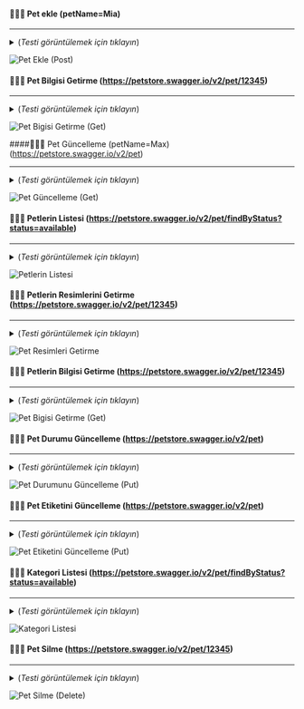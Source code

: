  #### 👨🏻‍💻 Pet ekle (petName=Mia) 
 ***
<details>
  <summary>(<i>Testi görüntülemek için tıklayın</i>)</summary>
 
   ```javascript
pm.test("Gövde eşleme dizesi", function () {
    pm.expect(pm.response.text()).to.include("Mia");
});

pm.test("Yanıt durum kodu 200'dür", function () {
  pm.response.to.have.status(200);
});

pm.test("Kimlik alanının negatif olmayan bir tam sayı olduğunu doğrulayın", function () {
  const responseData = pm.response.json();
  
  pm.expect(responseData).to.be.an('object');
  pm.expect(responseData.id).to.be.a('number').and.to.satisfy((id) => id >= 0, "id should be a non-negative integer");
});

pm.test("Ad alanının boş olmayan bir dize olduğunu doğrulayın", function () {
    const responseData = pm.response.json();
    
    pm.expect(responseData).to.be.an('object');
    pm.expect(responseData.name).to.be.a('string').and.to.have.lengthOf.at.least(1, "Value should not be empty");
});

pm.test("photoUrls dizisinin ve en az bir öğenin varlığını doğrulayın", function () {
    const responseData = pm.response.json();
    
    pm.expect(responseData).to.be.an('object');
    pm.expect(responseData.photoUrls).to.exist.and.to.be.an('array').and.to.have.lengthOf.at.least(1);
});
```
</details>

![Pet Ekle (Post)](https://github.com/akcankaan/Postman-API-Test-Petstore-swagger.io/assets/63432799/d94028d8-eeb0-463a-b676-ab3d80424819)

#### 👨🏻‍💻 Pet Bilgisi Getirme (https://petstore.swagger.io/v2/pet/12345)
***
<details>
  <summary>(<i>Testi görüntülemek için tıklayın</i>)</summary>

```javascript
pm.test("Durum kodu 200 tamam", function () {
    pm.response.to.have.status(200);
});

pm.test("Yanıt evcil hayvan ayrıntılarını içeriyor", function () {
    const jsonData = pm.response.json();
    pm.expect(jsonData).to.have.property("id");
    pm.expect(jsonData).to.have.property("name");
    pm.expect(jsonData).to.have.property("tags");
    pm.expect(jsonData).to.have.property("status");
});
```
</details>

![Pet Bigisi Getirme (Get)](https://github.com/akcankaan/Postman-API-Test-Petstore-swagger.io/assets/63432799/e42de68e-549c-4229-bbd1-6d896b8453f9)

####👨🏻‍💻 Pet Güncelleme (petName=Max) (https://petstore.swagger.io/v2/pet)
***
<details>
  <summary>(<i>Testi görüntülemek için tıklayın</i>)</summary>

```javascript
pm.test("Durum kodu 200", function () {
    pm.response.to.have.status(200);
});

pm.test("Yanıtta bir id özelliği var", function () {
    pm.expect(pm.response.json()).to.have.property('id');
});

pm.test("Yanıtın, kimliği ve adı olan bir kategori özelliği var", function () {
    pm.expect(pm.response.json()).to.have.nested.property('category.id');
    pm.expect(pm.response.json()).to.have.nested.property('category.name');
});

pm.test("Yanıtın bir name özelliği var", function () {
    pm.expect(pm.response.json()).to.have.property('name');
});

pm.test("Yanıtta bir photoUrls özelliği var", function () {
    pm.expect(pm.response.json()).to.have.property('photoUrls');
});

pm.test("Yanıtta, kimliği ve adı olan bir etiket özelliği var", function () {
    pm.expect(pm.response.json()).to.have.nested.property('tags[0].id');
    pm.expect(pm.response.json()).to.have.nested.property('tags[0].name');
});

pm.test("Yanıtta durum özelliği var", function () {
    pm.expect(pm.response.json()).to.have.property('status');
});
```
</details>

![Pet Güncelleme (Get)](https://github.com/akcankaan/Postman-API-Test-Petstore-swagger.io/assets/63432799/778b9ff6-a661-4274-91d2-2a7030d25bda)

#### 👨🏻‍💻 Petlerin Listesi (https://petstore.swagger.io/v2/pet/findByStatus?status=available)
***
<details>
  <summary>(<i>Testi görüntülemek için tıklayın</i>)</summary>

```javascript
pm.test("Evcil hayvanların listelendiğini doğrula", function () {
    pm.expect(pm.response.code).to.equal(200);

    const responseData = pm.response.json();

    pm.expect(responseData.length).to.be.above(0);

    for (let i = 0; i < responseData.length; i++) {
        pm.expect(responseData[i].id).to.exist;
        pm.expect(responseData[i].name).to.be.a('string');
        pm.expect(responseData[i].status).to.be.oneOf(['available', 'pending', 'sold']);
    }
});
```
</details>

![Petlerin Listesi](https://github.com/akcankaan/Postman-API-Test-Petstore-swagger.io/assets/63432799/8ada1501-2ee0-4e8f-98d9-fd6f3d0669f0)

#### 👨🏻‍💻 Petlerin Resimlerini Getirme (https://petstore.swagger.io/v2/pet/12345)
***
<details>
 <summary>(<i>Testi görüntülemek için tıklayın</i>)</summary>
 
 ```javascript
  pm.test("Pet Resimlerini Getirme Testi", function () {
      pm.expect(pm.response.text()).to.include("Pet resimleri alındı");
  });
 ```
</details>

![Pet Resimleri Getirme](https://github.com/akcankaan/Postman-API-Test-Petstore-swagger.io/assets/63432799/60ede347-8875-4872-9992-24335696fdd3)

#### 👨🏻‍💻 Petlerin Bilgisi Getirme (https://petstore.swagger.io/v2/pet/12345)
***
<details>
<summary>(<i>Testi görüntülemek için tıklayın</i>)</summary>
 
 ```javascript
pm.test("Kategori Bilgisi Doğrulama Testi", function () {
    pm.response.to.have.status(200);

    pm.response.to.have.jsonBody('category');

    var categoryInfo = pm.response.json().category;

    pm.expect(categoryInfo).to.not.be.null;

    pm.expect(categoryInfo).to.be.an('object');
    pm.expect(categoryInfo).to.have.property('id');
    pm.expect(categoryInfo).to.have.property('name'); 
    pm.expect(categoryInfo.id).to.be.a('number');
    pm.expect(categoryInfo.name).to.be.a('string');

});
```
</details>
 
![Pet Bigisi Getirme (Get)](https://github.com/akcankaan/Postman-API-Test-Petstore-swagger.io/assets/63432799/c07da7b0-d475-42f6-9609-5cf183950fd6)

#### 👨🏻‍💻 Pet Durumu Güncelleme (https://petstore.swagger.io/v2/pet)
***
<details>
 <summary>(<i>Testi görüntülemek için tıklayın</i>)</summary>
 
 ```javascript
pm.test("Durum kodu 200", function () {
    pm.response.to.have.status(200);
});

pm.test("Yanıtta bir id özelliği var", function () {
    var jsonData = pm.response.json();
    pm.expect(jsonData.id).to.exist;
});

pm.test("Yanıtta bir photoUrls özelliği var", function () {
    var jsonData = pm.response.json();
    pm.expect(jsonData.photoUrls).to.exist;
});

pm.test("Yanıtın bir etiket özelliği var", function () {
    var jsonData = pm.response.json();
    pm.expect(jsonData.tags).to.exist;
});

pm.test("Yanıtta durum özelliği var", function () {
    var jsonData = pm.response.json();
    pm.expect(jsonData.status).to.exist;
    ```
});
```
</details>

![Pet Durumunu Güncelleme (Put)](https://github.com/akcankaan/Postman-API-Test-Petstore-swagger.io/assets/63432799/06b1fb91-6443-4b64-982a-262243a49abc)

#### 👨🏻‍💻 Pet Etiketini Güncelleme (https://petstore.swagger.io/v2/pet)
***
<details>
<summary>(<i>Testi görüntülemek için tıklayın</i>)</summary>
 
 ```javascript
pm.test("Durum kodu 500", function () {
    pm.response.to.have.status(500);
});
```
</details>

![Pet Etiketini Güncelleme (Put)](https://github.com/akcankaan/Postman-API-Test-Petstore-swagger.io/assets/63432799/f61eb13e-b579-4ef2-8618-994f7958207c)

#### 👨🏻‍💻 Kategori Listesi (https://petstore.swagger.io/v2/pet/findByStatus?status=available)
***
<details>
<summary>(<i>Testi görüntülemek için tıklayın</i>)</summary>

```javascript
pm.test("Evcil hayvan kategori listesini başarıyla getirildiğini doğrula", function () {
    pm.expect(pm.response.code).to.equal(200);
    const responseData = pm.response.json();
    pm.expect(responseData).to.not.be.empty;
});

pm.test("Kategori özelliklerini doğrula", function () {
    const responseData = pm.response.json();

    responseData.forEach(function (pet) {
        pm.expect(pet).to.have.property('id').that.is.a('number');
        pm.expect(pet).to.have.property('name').that.is.a('string');
        pm.expect(pet).to.have.property('photoUrls').that.is.an('array');

        const tags = pet.tags;
        pm.expect(tags).to.be.an('array');

        tags.forEach(function (tag) {
            pm.expect(tag).to.have.property('id').that.is.a('number');
            pm.expect(tag).to.have.property('name').that.is.a('string');
        });

        pm.expect(pet).to.have.property('status').that.is.a('string').and.equals('available');
    });
});
```
</details>

![Kategori Listesi](https://github.com/akcankaan/Postman-API-Test-Petstore-swagger.io/assets/63432799/5a8f3207-3a34-45bc-bef3-ab72b51053a2)

#### 👨🏻‍💻 Pet Silme (https://petstore.swagger.io/v2/pet/12345)
***
<details>
<summary>(<i>Testi görüntülemek için tıklayın</i>)</summary>

```javascript
const petIdToDelete = 12345;

pm.test("Evcil hayvanı başarıyla sildiğini doğrula", function () {
    pm.expect(pm.response.code).to.equal(200);
    pm.expect(pm.response.json().message).to.equal(`${petIdToDelete}`);
});
```
</details>

![Pet Silme (Delete)](https://github.com/akcankaan/Postman-API-Test-Petstore-swagger.io/assets/63432799/3d1e584b-4be7-4821-b7d2-288cd89a54cb)
